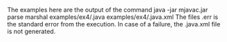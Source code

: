 The examples here are the output of the command
	java -jar mjavac.jar parse marshal examples/ex4/<name>.java examples/ex4/<name>.java.xml
The files <name>.err is the standard error from the execution. In case of a failure, the <name>.java.xml file is not generated.